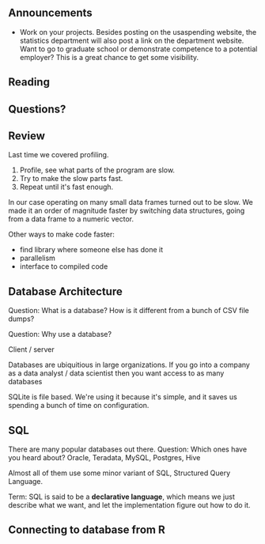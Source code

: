 ## Announcements

- Work on your projects.
    Besides posting on the usaspending website, the statistics department will also post a link on the department website.
    Want to go to graduate school or demonstrate competence to a potential employer?
    This is a great chance to get some visibility.


## Reading


## Questions?


## Review

Last time we covered profiling.

1. Profile, see what parts of the program are slow.
2. Try to make the slow parts fast.
3. Repeat until it's fast enough.

In our case operating on many small data frames turned out to be slow.
We made it an order of magnitude faster by switching data structures, going from a data frame to a numeric vector.

Other ways to make code faster:
- find library where someone else has done it
- parallelism
- interface to compiled code


## Database Architecture

Question: What is a database? How is it different from a bunch of CSV file dumps?

Question: Why use a database?

Client / server

Databases are ubiquitious in large organizations.
If you go into a company as a data analyst / data scientist then you want access to as many databases

SQLite is file based.
We're using it because it's simple, and it saves us spending a bunch of time on configuration.


## SQL

There are many popular databases out there.
Question: Which ones have you heard about?
    Oracle, Teradata, MySQL, Postgres, Hive

Almost all of them use some minor variant of SQL, Structured Query Language.

Term: SQL is said to be a __declarative language__, which means we just describe what we want, and let the implementation figure out how to do it.


## Connecting to database from R
